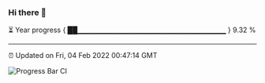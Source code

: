 ### Hi there 👋

⏳ Year progress { ██▁▁▁▁▁▁▁▁▁▁▁▁▁▁▁▁▁▁▁▁▁▁▁▁▁▁▁▁ } 9.32 %

---

⏰ Updated on Fri, 04 Feb 2022 00:47:14 GMT

![Progress Bar CI](https://github.com/liununu/liununu/workflows/Progress%20Bar%20CI/badge.svg)
